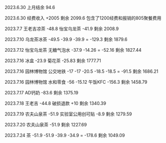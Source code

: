 2023.6.30 上月结余 94.6

2023.6.30 经费收入 +2005 剩余 2099.6 包含了1200经费和报销的805聚餐费用

2023.7.7 王老吉凉茶 -48.8 怡宝乌龙茶 -41.9 剩余 2008.9

2023.7.10 乌龙茶冰茶 -49.5 -39.9 -39.9 = -129.3 剩余 1879.6

2023.7.12 怡宝乌龙茶 无糖气泡水 -37.9 -14.26 = -52.16 剩余 1827.44

2023.7.16 冰盒 -23.9 菊花茶 -25.83 剩余 1777.71

2023.7.16 园林博物馆 公交地铁 -17 -17 -20.5 -18.5 -18.5 = -91.5 剩余 1686.21

2023.7.16 园林博物馆 水和零食 -56 -15.12 午饭KFC -156.3 剩余 1458.79

2023.7.17 AD钙奶 -83.6 剩余 1375.19

2023.7.18 王老吉 -44.8 破损退款 +10 剩余 1340.39

2023.7.19 农夫山泉茶 -51.9 实验室公用创可贴 -8.9 剩余 1279.59

2023.7.20 农夫山泉茶 -51.9 剩余 1227.69

2023.7.24 茶 -51.9 -51.9 -39.9 -34.9 = -178.6 剩余 1049.09